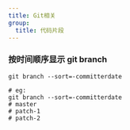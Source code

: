 ```yaml
---
title: Git相关
group:
  title: 代码片段
---
```


### 按时间顺序显示 git branch

```shell
git branch --sort=-committerdate

# eg:
git branch --sort=-committerdate
# master
# patch-1
# patch-2
```
